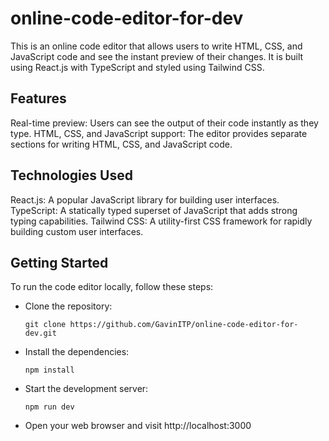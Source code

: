 # online-code-editor-for-dev
This is an online code editor that allows users to write HTML, CSS, and JavaScript code and see the instant preview of their changes. It is built using React.js with TypeScript and styled using Tailwind CSS.

## Features
Real-time preview: Users can see the output of their code instantly as they type.
HTML, CSS, and JavaScript support: The editor provides separate sections for writing HTML, CSS, and JavaScript code.

## Technologies Used
React.js: A popular JavaScript library for building user interfaces.
TypeScript: A statically typed superset of JavaScript that adds strong typing capabilities.
Tailwind CSS: A utility-first CSS framework for rapidly building custom user interfaces.

## Getting Started
To run the code editor locally, follow these steps:

- Clone the repository:
  ```
  git clone https://github.com/GavinITP/online-code-editor-for-dev.git
  ```
- Install the dependencies:
  ```
  npm install
  ```
- Start the development server:
  ```
  npm run dev
  ```
- Open your web browser and visit http://localhost:3000
